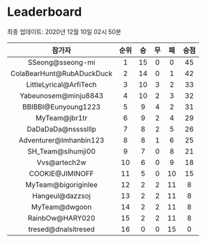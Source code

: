 # Leaderboard
최종 업데이트: 2020년 12월 10일 02시 50분




| 참가자 | 순위 | 승 | 무 | 패 | 승점 |
|:---:|:---:|:---:|:---:|:---:|:---:|
| SSeong@sseong-mi | 1 | 15 | 0 | 0 | 45 |
| ColaBearHunt@RubADuckDuck | 2 | 14 | 0 | 1 | 42 |
| LittleLyrical@ArfiTech | 3 | 10 | 3 | 2 | 33 |
| Yabeunosem@minju8843 | 4 | 10 | 2 | 3 | 32 |
| BBIBBI@Eunyoung1223 | 5 | 9 | 4 | 2 | 31 |
| MyTeam@jbr1tr | 6 | 9 | 2 | 4 | 29 |
| DaDaDaDa@nsssslllp | 7 | 8 | 2 | 5 | 26 |
| Adventurer@Imhanbin123 | 8 | 8 | 1 | 6 | 25 |
| SH_Team@sihumji00 | 9 | 7 | 0 | 8 | 21 |
| Vvs@artech2w | 10 | 6 | 0 | 9 | 18 |
| COOKIE@JIMINOFF | 11 | 5 | 0 | 10 | 15 |
| MyTeam@bigoriginlee | 12 | 2 | 2 | 11 | 8 |
| Hangeul@dazzsoj | 13 | 2 | 2 | 11 | 8 |
| MyTeam@dwgoon | 14 | 2 | 2 | 11 | 8 |
| RainbOw@HARY020 | 15 | 2 | 2 | 11 | 8 |
| tresed@dnalsitresed | 16 | 0 | 0 | 15 | 0 |